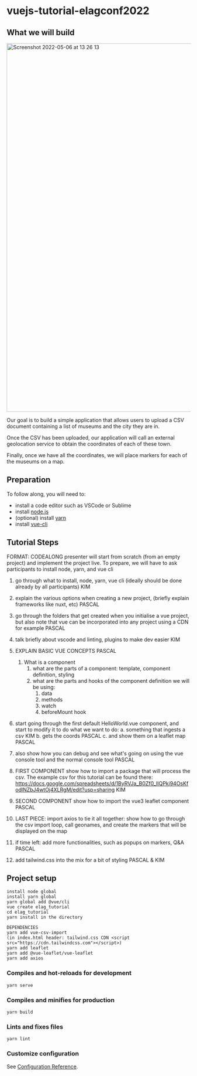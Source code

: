 # vuejs-tutorial-elagconf2022

## What we will build

<img width="1006" alt="Screenshot 2022-05-06 at 13 26 13" src="https://user-images.githubusercontent.com/28725039/167122841-5f9d0722-3b8b-4188-ba18-a8890ad50fb2.png">

Our goal is to build a simple application that allows users to upload a CSV document containing a list of museums and the city they are in.

Once the CSV has been uploaded, our application will call an external geolocation service to obtain the coordinates of each of these town. 

Finally, once we have all the coordinates, we will place markers for each of the museums on a map.

## Preparation

To follow along, you will need to:

- install a code editor such as VSCode or Sublime
- install [node.js](https://nodejs.org/en/download/)
- (optional) install [yarn](https://classic.yarnpkg.com/lang/en/docs/install/#mac-stable)
- install [vue-cli](https://cli.vuejs.org/guide/installation.html)

## Tutorial Steps
FORMAT: CODEALONG
presenter will start from scratch (from an empty project) and implement the project live. To prepare, we will have to ask participants to install node, yarn, and vue cli
1. go through what to install, node, yarn, vue cli (ideally should be done already by all participants) KIM
2. explain the various options when creating a new project, (briefly explain frameworks like nuxt, etc) PASCAL
3. go through the folders that get created when you initialise a vue project, but also note that vue can be incorporated into any project using a CDN for example PASCAL
4. talk briefly about vscode and linting, plugins to make dev easier KIM
5. EXPLAIN BASIC VUE CONCEPTS PASCAL
   1. What is a component
      1. what are the parts of a component: template, component definition, styling
      2. what are the parts and hooks of the component definition we will be using:
         1. data
         2. methods
         3. watch
         4. beforeMount hook
6. start going through the first default HelloWorld.vue component, and start to modify it to do what we want to do: 
   a.  something that ingests a csv KIM
   b. gets the coords PASCAL
   c. and show them on a leaflet map PASCAL
9. also show how you can debug and see what's going on using the vue console tool and the normal console tool PASCAL
10. FIRST COMPONENT show how to import a package that will process the csv. The example csv for this tutorial can be found there: https://docs.google.com/spreadsheets/d/1ByRVJa_B0Zf0_IlQPki94OsKfodlNZbJ4wtOj4XLRgM/edit?usp=sharing KIM

12. SECOND COMPONENT show how to import the vue3 leaflet component PASCAL
13. LAST PIECE: import axios to tie it all together: show how to go through the csv import loop, call geonames, and create the markers that will be displayed on the map
14. if time left: add more functionalities, such as popups on markers, Q&A PASCAL
16.  add tailwind.css into the mix for a bit of styling PASCAL & KIM
   
## Project setup
```
install node global
install yarn global
yarn global add @vue/cli
vue create elag_tutorial
cd elag_tutorial
yarn install in the directory

DEPENDENCIES
yarn add vue-csv-import
(in index.html header: tailwind.css CDN <script src="https://cdn.tailwindcss.com"></script>)
yarn add leaflet
yarn add @vue-leaflet/vue-leaflet
yarn add axios
```

### Compiles and hot-reloads for development
```
yarn serve
```

### Compiles and minifies for production
```
yarn build
```

### Lints and fixes files
```
yarn lint
```

### Customize configuration
See [Configuration Reference](https://cli.vuejs.org/config/).
